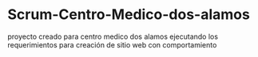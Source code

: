 # Scrum-Centro-Medico-dos-alamos
proyecto creado para centro medico dos alamos ejecutando los requerimientos para creación de sitio web con comportamiento
